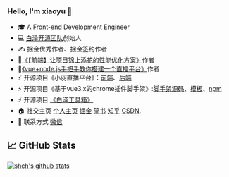 

### Hello, I'm xiaoyu 👋

- 🎓 A Front-end Development Engineer
- 💻 [白泽开源团队](https://github.com/baizeteam)创始人
- ✍ 掘金优秀作者、掘金签约作者
- 📖[《【前端】让项目锦上添花的性能优化方案》](https://juejin.cn/column/7140264078546567181)作者
- 📖[《vue+node.js手把手教你搭建一个直播平台》](https://juejin.cn/column/6961438366596825096)作者
- ⚡ 开源项目《小羽直播平台》：[前端](https://github.com/sulgweb/mylive-web)、[后端](https://github.com/sulgweb/mylive)
- ⚡ 开源项目《基于vue3.x的chrome插件脚手架》:[脚手架源码](https://github.com/sulgweb/sulg-plugin-cli)、[模板](https://github.com/sulgweb/sulg-plugin-template)、[npm](https://www.npmjs.com/package/sulg-plugin-cli)
- ⚡ 开源项目 [《白泽工具箱》](https://baize.plume.vip/)
- 🏠 社交主页 [个人主页](https://my.sulg.top) [掘金](https://juejin.cn/user/3597257778926973) [简书](https://www.jianshu.com/u/4ab50cbafc3f) [知乎](https://www.zhihu.com/people/xiao-yu-46-25-83) [CSDN](https://blog.csdn.net/fly821760648).
- 💬 联系方式 [微信](https://gitee.com/xiaoyu-web/img-sed/raw/a36e3f3f98ed7bdcb89b45b2ba22d2d5877a6543/images/20210905110948.png)

## &#x1f4c8; GitHub Stats

[![shch's github stats](https://github-readme-stats.vercel.app/api?username=sulgweb&count_private=true&show_icons=true)](https://github.com/anuraghazra/github-readme-stats)

<!--
**sulgweb/sulgweb** is a ✨ _special_ ✨ repository because its `README.md` (this file) appears on your GitHub profile.

Here are some ideas to get you started:

- 🔭 I’m currently working on ...
- 🌱 I’m currently learning ...
- 👯 I’m looking to collaborate on ...
- 🤔 I’m looking for help with ...
- 💬 Ask me about ...
- 📫 How to reach me: ...
- 😄 Pronouns: ...
- ⚡ Fun fact: ...
--> 
